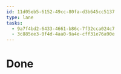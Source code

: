 ```yaml
---
id: 11d05eb5-6152-49cc-80fa-d3b645cc5137
type: lane
tasks:
  - 9a7f4bd2-6433-4661-b86c-7f32cca024c7
  - 3c885ee3-0f4d-4aa0-9a4e-cff31e76a90e
---
```


# Done
